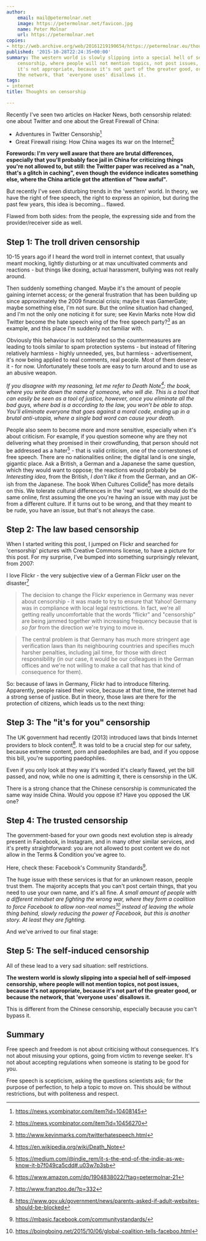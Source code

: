 ```yaml
---
author:
    email: mail@petermolnar.net
    image: https://petermolnar.net/favicon.jpg
    name: Peter Molnar
    url: https://petermolnar.net
copies:
- http://web.archive.org/web/20161219190654/https://petermolnar.eu/thoughts-on-censorship/
published: '2015-10-28T22:24:35+00:00'
summary: The western world is slowly slipping into a special hell of self-imposed
    censorship, where people will not mention topics, not post issues, because
    it's not appropriate, because it's not part of the greater good, or because
    the network, that 'everyone uses' disallows it.
tags:
- internet
title: Thoughts on censorship

---
```


Recently I've seen two articles on Hacker News, both censorship related:
one about Twitter and one about the Great Firewall of China:

-   Adventures in Twitter Censorship[^1]
-   Great Firewall rising: How China wages its war on the Internet[^2]

**Forewords: I'm very well aware that there are brutal differences,
especially that you'll probably face jail in China for criticizing
things you're not allowed to, but still: the Twitter paper was received
as a "nah, that's a glitch in caching", even though the evidence
indicates something else, where the China article got the attention of
"how awful".**

But recently I've seen disturbing trends in the 'western' world. In
theory, we have the right of free speech, the right to express an
opinion, but during the past few years, this idea is becoming... flawed.

Flawed from both sides: from the people, the expressing side and from
the provider/receiver side as well.

## Step 1: The troll driven censorship

10-15 years ago if I heard the word troll in internet context, that
usually meant mocking, lightly disturbing or at max uncultivated
comments and reactions - but things like doxing, actual harassment,
bullying was not really around.

Then suddenly something changed. Maybe it's the amount of people gaining
internet access; or the general frustration that has been building up
since approximately the 2009 financial crisis; maybe it was GamerGate;
maybe something else, I'm not sure. But the online situation had
changed, and I'm not the only one noticing it for sure; see Kevin Marks
note How did Twitter become the hate speech wing of the free speech
party?[^3] as an example, and this place I'm suddenly not familiar with.

Obviously this behaviour is not tolerated so the countermeasures are
leading to tools similar to spam protection systems - but instead of
filtering relatively harmless - highly unneeded, yes, but harmless -
advertisement, it's now being applied to real comments, real people.
Most of them deserve it - for now. Unfortunately these tools are easy to
turn around and to use as an abusive weapon.

*If you disagree with my reasoning, let me refer to Death Note[^4]: the
book, where you write down the name of someone, who will die. This is a
tool that can easily be seen as a tool of justice, however, once you
eliminate all the bad guys, where bad is a according to the law, you
won't be able to stop. You'll eliminate everyone that goes against a
moral code, ending up in a brutal anti-utopia, where a single bad word
can cause your death.*

People also seem to become more and more sensitive, especially when it's
about criticism. For example, if you question someone why are they not
delivering what they promised in their crowdfunding, that person should
not be addressed as a hater[^5] - that is valid criticism, one of the
cornerstones of free speech. There are no nationalities online; the
digital land is one single, gigantic place. Ask a British, a German and
a Japanese the same question, which they would want to oppose; the
reactions would probably be *Interesting idea*, from the British, *I
don't like it* from the German, and an *OK*-ish from the Japanese. The
book When Cultures Collide[^6] has more details on this. We tolerate
cultural differences in the 'real' world, we should do the same online,
first assuming the one you're having an issue with may just be from a
different culture. If it turns out to be wrong, and that they meant to
be rude, you have an issue, but that's not always the case.

## Step 2: The law based censorship

When I started writing this post, I jumped on Flickr and searched for
'censorship' pictures with Creative Commons license, to have a picture
for this post. For my surprise, I've bumped into something surprisingly
relevant, from 2007:

I love Flickr - the very subjective view of a German Flickr user on the
disaster[^7]

> The decision to change the Flickr experience in Germany was never
> about censorship - it was made to try to ensure that Yahoo! Germany
> was in compliance with local legal restrictions. In fact, we're all
> getting really uncomfortable that the words "flickr" and "censorship"
> are being jammed together with increasing frequency because that is
> *so far* from the direction we're trying to move in.

> The central problem is that Germany has much more stringent age
> verification laws than its neighbouring countries and specifies much
> harsher penalties, including jail time, for those with direct
> responsibility (in our case, it would be our colleagues in the German
> offices and we're not willing to make a call that has that kind of
> consequence for them).

So: because of laws in Germany, Flickr had to introduce filtering.
Apparently, people raised their voice, because at that time, the
internet had a strong sense of justice. But in theory, those laws are
there for the protection of citizens, which leads us to the next thing:

## Step 3: The "it's for you" censorship

The UK government had recently (2013) introduced laws that binds
Internet providers to block content[^8]. It was told to be a crucial
step for our safety, because extreme content, porn and paedophiles are
bad, and if you oppose this bill, you're supporting paedophiles.

Even if you only look at they way it's worded it's clearly flawed, yet
the bill passed, and now, while no one is admitting it, there is
censorship in the UK.

There is a strong chance that the Chinese censorship is communicated the
same way inside China. Would you oppose it? Have you opposed the UK one?

## Step 4: The trusted censorship

The government-based for your own goods next evolution step is already
present in Facebook, in Instagram, and in many other similar services,
and it's pretty straightforward: you are not allowed to post content we
do not allow in the Terms & Condition you've agree to.

Here, check these: Facebook's Community Standards[^9].

The huge issue with these services is that for an unknown reason, people
trust them. The majority accepts that you can't post certain things,
that you need to use your own name, and it's all fine. *A small amount
of people with a different mindset are fighting the wrong war, where
they form a coalition to force Facebook to allow non-real names[^10]
instead of leaving the whole thing behind, slowly reducing the power of
Facebook, but this is another story. At least they are fighting.*

And we've arrived to our final stage:

## Step 5: The self-induced censorship

All of these lead to a very sad situation: self restrictions.

**The western world is slowly slipping into a special hell of
self-imposed censorship, where people will not mention topics, not post
issues, because it's not appropriate, because it's not part of the
greater good, or because the network, that 'everyone uses' disallows
it.**

This is different from the Chinese censorship, especially because you
can't bypass it.

## Summary

Free speech and freedom is not about criticising without consequences.
It's not about misusing your options, going from victim to revenge
seeker. It's not about accepting regulations when someone is stating to
be good for you.

Free speech is scepticism, asking the questions scientists ask; for the
purpose of perfection, to help a topic to move on. This should be
without restrictions, but with politeness and respect.

[^1]: <https://news.ycombinator.com/item?id=10408145>

[^2]: <https://news.ycombinator.com/item?id=10456270>

[^3]: <http://www.kevinmarks.com/twitterhatespeech.html>

[^4]: <https://en.wikipedia.org/wiki/Death_Note>

[^5]: <https://medium.com/@indie_rem/it-s-the-end-of-the-indie-as-we-know-it-b7f049ca5cdd#.u03w7p3sb>

[^6]: <https://www.amazon.com/dp/1904838022/?tag=petermolnar-21>

[^7]: <http://www.franztoo.de/?p=332>

[^8]: <https://www.gov.uk/government/news/parents-asked-if-adult-websites-should-be-blocked>

[^9]: <https://mbasic.facebook.com/communitystandards/>

[^10]: <https://boingboing.net/2015/10/06/global-coalition-tells-faceboo.html>
